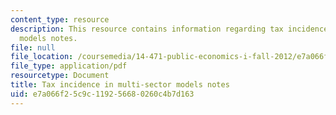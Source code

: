 ```yaml
---
content_type: resource
description: This resource contains information regarding tax incidence in multi-sector
  models notes.
file: null
file_location: /coursemedia/14-471-public-economics-i-fall-2012/e7a066f25c9c119256680260c4b7d163_MIT14_471F12_Sector_Models.pdf
file_type: application/pdf
resourcetype: Document
title: Tax incidence in multi-sector models notes
uid: e7a066f2-5c9c-1192-5668-0260c4b7d163
---
```

